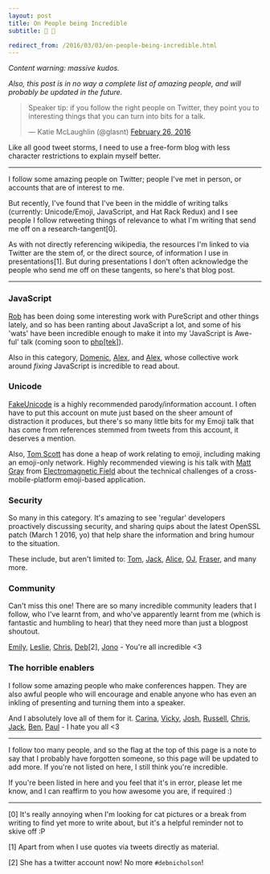 ```yaml
---
layout: post
title: On People being Incredible
subtitle: 👏 👏

redirect_from: /2016/03/03/on-people-being-incredible.html
---
```



*Content warning: massive kudos.*

*Also, this post is in no way a complete list of amazing people, and will probably be updated in the future.*

<blockquote class="twitter-tweet" data-lang="en"><p lang="en" dir="ltr">Speaker tip: if you follow the right people on Twitter, they point you to interesting things that you can turn into bits for a talk.</p>&mdash; Katie McLaughlin (@glasnt) <a href="https://twitter.com/glasnt/status/703128173794316288">February 26, 2016</a></blockquote>
<script async src="//platform.twitter.com/widgets.js" charset="utf-8"></script>


Like all good tweet storms, I need to use a free-form blog with less character restrictions to explain myself better. 


---


I follow some amazing people on Twitter; people I've met in person, or accounts that are of interest to me. 

But recently, I've found that I've been in the middle of writing talks (currently: Unicode/Emoji, JavaScript, and Hat Rack Redux) and I see people I follow retweeting things of relevance to what I'm writing that send me off on a research-tangent[0]. 

As with not directly referencing wikipedia, the resources I'm linked to via Twitter are the stem of, or the direct source, of information I use in presentations[1]. But during presentations I don't often acknowledge the people who send me off on these tangents, so here's that blog post. 


---


### JavaScript

[Rob](https://twitter.com/damncabbage) has been doing some interesting work with PureScript and other things lately, and so has been ranting about JavaScript a lot, and some of his 'wats' have been incredible enough to make it into my 'JavaScript is Awe-ful' talk (coming soon to [php\[tek\]](https://tek.phparch.com/speakers/#70644)). 

Also in this category, [Domenic](https://twitter.com/dominic), [Alex](https://twitter.com/slexaxton), and [Alex](https://twitter.com/slightlylate), whose collective work around *fixing* JavaScript is incredible to read about. 

### Unicode

[FakeUnicode](https://twitter.com/fakeunicode) is a highly recommended parody/information account. I often have to put this account on mute just based on the sheer amount of distraction it produces, but there's so many little bits for my Emoji talk that has come from references stemmed from tweets from this account, it deserves a mention. 

Also, [Tom Scott](https://twitter.com/tomscott) has done a heap of work relating to emoji, including making an emoji-only network. Highly recommended viewing is his talk with [Matt Gray](https://twitter.com/unamedculprit) from [Electromagnetic Field](https://www.youtube.com/watch?v=GsyhGHUEt-k) about the technical challenges of a cross-mobile-platform emoji-based application. 

### Security

So many in this category. It's amazing to see 'regular' developers proactively discussing security, and sharing quips about the latest OpenSSL patch (March 1 2016, yo) that help share the information and bring humour to the situation. 

These include, but aren't limited to: [Tom](https://twitter.com/tveastman), [Jack](https://twitter.com/developerjack), [Alice](https://twitter.com/alicegoldfuss), [OJ](https://twitter.com/TheColonial), [Fraser](https://twitter.com/hackuadour), and many more. 

### Community

Can't miss this one! There are so many incredible community leaders that I follow, who I've learnt from, and who've apparently learnt from me (which is fantastic and humbling to hear) that they need more than just a blogpost shoutout. 

[Emily](https://twitter.com/qedunham), [Leslie](https://twitter.com/lhawthorn), [Chris](https://twitter.com/chrisjrn), [Deb](https://twitter.com/baconandcoconut)[2], [Jono](https://twitter.com/jonobacon) - You're all incredible &lt;3


### The horrible enablers

I follow some amazing people who make conferences happen. They are also awful people who will encourage and enable anyone who has even an inkling of presenting and turning them into a speaker. 

And I absolutely love all of them for it. [Carina](twitter.com/cczona), [Vicky](https://twitter.com/vmbrasseur), [Josh](https://twitter.com/joshsimmons), [Russell](https://twitter.com/freakboy3742), [Chris](https://twitter.com/chrisjrn), [Jack](https://twitter.com/developerjack), [Ben](https://twitter.com/bendechrai), [Paul](https://twitter.com/pjf) - I hate you all &lt;3


---


I follow too many people, and so the flag at the top of this page is a note to say that I probably have forgotten someone, so this page will be updated to add more. If you're not listed on here, I still think you're incredible.

If you're been listed in here and you feel that it's in error, please let me know, and I can reaffirm to you how awesome you are, if required :)

----



[0] It's really annoying when I'm looking for cat pictures or a break from writing to find yet more to write about, but it's a helpful reminder not to skive off :P

[1] Apart from when I use quotes via tweets directly as material.

[2] She has a twitter account now! No more `#debnicholson`!
